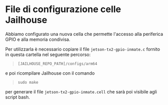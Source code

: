 # File di configurazione celle Jailhouse

Abbiamo configurato una nuova cella che permette l'accesso alla periferica GPIO e alla memoria condivisa.

Per utilizzarla è necessario copiare il file `jetson-tx2-gpio-inmate.c` fornito in questa cartella nel seguente percorso:

> `[JAILHOUSE_REPO_PATH]/configs/arm64`

e poi ricompilare Jailhouse con il comando 
> `sudo make`

per generare il file `jetson-tx2-gpio-inmate.cell` che sarà poi visibile agli script bash.